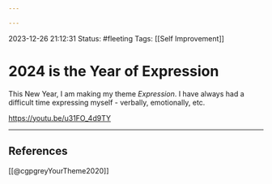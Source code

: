 ```yaml
---

---
```

2023-12-26 21:12:31
Status: #fleeting
Tags: [[Self Improvement]]
# 2024 is the Year of Expression

This New Year, I am making my theme *Expression*. I have always had a difficult time expressing myself - verbally, emotionally, etc. 

https://youtu.be/u31FO_4d9TY

---

## References
[[@cgpgreyYourTheme2020]]